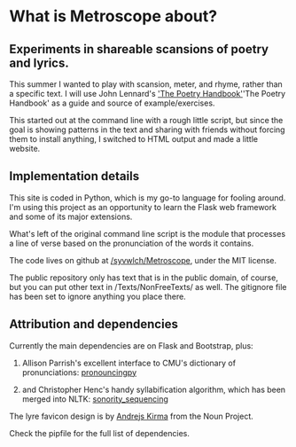 # What is Metroscope about?

## Experiments in shareable scansions of poetry and lyrics.

This summer I wanted to play with scansion, meter, and rhyme, rather than a specific text. I will use John Lennard's ['The Poetry Handbook'](https://books.google.com/books/about/The_Poetry_Handbook.html?id=0eRtOqjNMxEC)'The Poetry Handbook' as a guide and source of example/exercises.

This started out at the command line with a rough little script, but since the goal is showing patterns in the text and sharing with friends without forcing them to install anything, I switched to HTML output and made a little website.

## Implementation details

This site is coded in Python, which is my go-to language for fooling around. I'm using this project as an opportunity to learn the Flask web framework and some of its major extensions.

What's left of the original command line script is the module that processes a line of verse based on the pronunciation of the words it contains.

The code lives on github at [/syvwlch/Metroscope](https://github.com/syvwlch/Metroscope), under the MIT license.

The public repository only has text that is in the public domain, of course, but you can put other text in /Texts/NonFreeTexts/ as well. The gitignore file has been set to ignore anything you place there.

## Attribution and dependencies

Currently the main dependencies are on Flask and Bootstrap, plus:

1. Allison Parrish's excellent interface to CMU's dictionary of pronunciations: [pronouncingpy](https://github.com/aparrish/pronouncingpy)

2. and Christopher Henc's handy syllabification algorithm, which has been merged into NLTK: [sonority_sequencing](https://www.nltk.org/api/nltk.tokenize.html#nltk.tokenize.sonority_sequencing.SyllableTokenizer)

The lyre favicon design is by [Andrejs Kirma](https://thenounproject.com/andrejs/) from the Noun Project.

Check the pipfile for the full list of dependencies.
